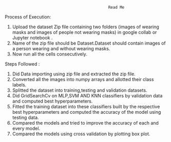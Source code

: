                                                  Read Me
Process of Execution:

1. Upload the dataset Zip file containing two folders (images of wearing masks and images of people not wearing masks) in google collab or Jupyter notebook .
2. Name of the zip file should be Dataset.Dataset should contain images of a person wearing and without wearing masks.
3. Now run all the cells consecutively.
 
Steps Followed :

1. Did Data importing using zip file and extracted the zip file.
2. Converted all the images into numpy arrays and allotted their class labels.
3. Splitted the dataset into training,testing and validation datasets.
4. Did GridSearchCv on MLP,SVM AND KNN classifiers by validation data and
computed best hyperparameters.
5. Fitted the training dataset into these classifiers built by the respective best
hyperparameters and computed the accuracy of the model using testing data.
6. Compared the models and tried to improve the accuracy of each and every model.
7. Compared the models using cross validation by plotting box plot.
